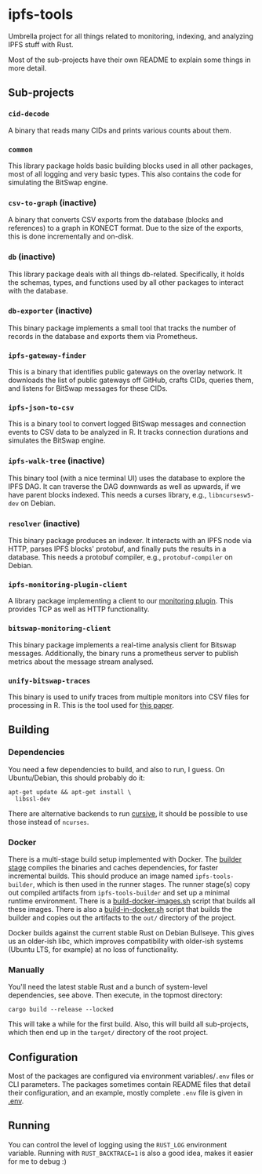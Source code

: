 # ipfs-tools

Umbrella project for all things related to monitoring, indexing, and analyzing IPFS stuff with Rust.

Most of the sub-projects have their own README to explain some things in more detail.

## Sub-projects

### `cid-decode`

A binary that reads many CIDs and prints various counts about them.

### `common`

This library package holds basic building blocks used in all other packages, most of all logging and very basic types.
This also contains the code for simulating the BitSwap engine.

### `csv-to-graph` (inactive)

A binary that converts CSV exports from the database (blocks and references) to a graph in KONECT format.
Due to the size of the exports, this is done incrementally and on-disk.

### `db` (inactive)

This library package deals with all things db-related.
Specifically, it holds the schemas, types, and functions used by all other packages to interact with the database.

### `db-exporter` (inactive)

This binary package implements a small tool that tracks the number of records in the database and exports them via
Prometheus.

### `ipfs-gateway-finder`

This is a binary that identifies public gateways on the overlay network.
It downloads the list of public gateways off GitHub, crafts CIDs, queries them, and listens for BitSwap messages for 
these CIDs.

### `ipfs-json-to-csv`

This is a binary tool to convert logged BitSwap messages and connection events to CSV data to be analyzed in R.
It tracks connection durations and simulates the BitSwap engine.

### `ipfs-walk-tree` (inactive)

This binary tool (with a nice terminal UI) uses the database to explore the IPFS DAG.
It can traverse the DAG downwards as well as upwards, if we have parent blocks indexed.
This needs a curses library, e.g., `libncursesw5-dev` on Debian.

### `resolver` (inactive)

This binary package produces an indexer.
It interacts with an IPFS node via HTTP, parses IPFS blocks' protobuf, and finally puts the results in a database.
This needs a protobuf compiler, e.g., `protobuf-compiler` on Debian.

### `ipfs-monitoring-plugin-client`

A library package implementing a client to our [monitoring plugin](https://github.com/wiberlin/ipfs-metric-exporter).
This provides TCP as well as HTTP functionality.

### `bitswap-monitoring-client`

This binary package implements a real-time analysis client for Bitswap messages.
Additionally, the binary runs a prometheus server to publish metrics about the message stream analysed.

### `unify-bitswap-traces`

This binary is used to unify traces from multiple monitors into CSV files for processing in R.
This is the tool used for [this paper](https://arxiv.org/abs/2104.09202).

## Building

### Dependencies

You need a few dependencies to build, and also to run, I guess.
On Ubuntu/Debian, this should probably do it:

```
apt-get update && apt-get install \
  libssl-dev
```

There are alternative backends to run [cursive](https://github.com/gyscos/cursive/wiki/Install-ncurses), it should be possible to use those instead of `ncurses`.

### Docker

There is a multi-stage build setup implemented with Docker.
The [builder stage](./Dockerfile.builder) compiles the binaries and caches dependencies, for faster incremental builds.
This should produce an image named `ipfs-tools-builder`, which is then used in the runner stages.
The runner stage(s) copy out compiled artifacts from `ipfs-tools-builder` and set up a minimal runtime environment.
There is a [build-docker-images.sh](./build-docker-images.sh) script that builds all these images.
There is also a [build-in-docker.sh](./build-in-docker.sh) script that builds the builder and copies out the artifacts to the `out/` directory of the project.

Docker builds against the current stable Rust on Debian Bullseye.
This gives us an older-ish libc, which improves compatibility with older-ish systems (Ubuntu LTS, for example) at no loss of functionality.

### Manually

You'll need the latest stable Rust and a bunch of system-level dependencies, see above.
Then execute, in the topmost directory:

```
cargo build --release --locked
```

This will take a while for the first build.
Also, this will build all sub-projects, which then end up in the `target/` directory of the root project.

## Configuration

Most of the packages are configured via environment variables/`.env` files or CLI parameters.
The packages sometimes contain README files that detail their configuration, and an example, mostly complete `.env` file is given in
[.env](.env).

## Running

You can control the level of logging using the `RUST_LOG` environment variable.
Running with `RUST_BACKTRACE=1` is also a good idea, makes it easier for me to debug :)